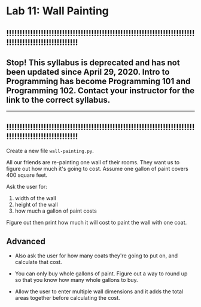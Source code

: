 # Lab 11: Wall Painting

## !!!!!!!!!!!!!!!!!!!!!!!!!!!!!!!!!!!!!!!!!!!!!!!!!!!!!!!!!!!!!!!!!!!!!!!!!!!!!!!!!!!!!!!!!!!!!!!!!!

## **Stop!**  This syllabus is **deprecated** and has not been updated since April 29, 2020. Intro to Programming has become Programming 101 and Programming 102. Contact your instructor for the link to the correct syllabus. 
***
## !!!!!!!!!!!!!!!!!!!!!!!!!!!!!!!!!!!!!!!!!!!!!!!!!!!!!!!!!!!!!!!!!!!!!!!!!!!!!!!!!!!!!!!!!!!!!!!!!!

Create a new file `wall-painting.py`.

All our friends are re-painting one wall of their rooms. They want us to figure out how much it's going to cost. Assume one gallon of paint covers 400 square feet.

Ask the user for:

1. width of the wall
2. height of the wall
3. how much a gallon of paint costs

Figure out then print how much it will cost to paint the wall with one coat.

## Advanced

* Also ask the user for how many coats they're going to put on, and calculate that cost.

* You can only buy whole gallons of paint. Figure out a way to round up so that you know how many whole gallons to buy.

* Allow the user to enter multiple wall dimensions and it adds the total areas together before calculating the cost.
